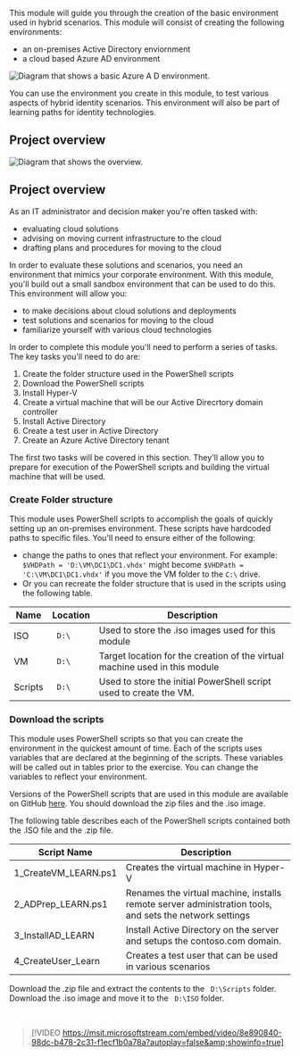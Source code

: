 This module will guide you through the creation of the basic environment used in hybrid scenarios.  This module will consist of creating the following environments:
   - an on-premises Active Directory enviornment
   - a cloud based Azure AD environment

![Diagram that shows a basic Azure A D environment.](/media/prepare-6.png)

You can use the environment you create in this module, to test various aspects of hybrid identity scenarios.  This environment will also be part of learning paths for identity technologies.

## Project overview 

![Diagram that shows the overview.](/media/prepare-3.png)


## Project overview
As an IT administrator and decision maker you're often tasked with:
   - evaluating cloud solutions
   - advising on moving current infrastructure to the cloud
   - drafting plans and procedures for moving to the cloud

In order to evaluate these solutions and scenarios, you need an environment that mimics your corporate environment.  With this module, you'll build out a small sandbox environment that can be used to do this.  This environment will allow you:
   - to make decisions about cloud solutions and deployments
   - test solutions and scenarios for moving to the cloud
   -  familiarize yourself with various cloud technologies

In order to complete this module you'll need to perform a series of tasks.  The key tasks you'll need to do are:

1. Create the folder structure used in the PowerShell scripts
2. Download the PowerShell scripts
3. Install Hyper-V
4. Create a virtual machine that will be our Active Direcrtory domain controller
5. Install Active Directory
6. Create a test user in Active Directory
7. Create an Azure Active Directory tenant

The first two tasks will be covered in this section.  They'll allow you to prepare for execution of the PowerShell scripts and building the virtual machine that will be used.

### Create Folder structure

This module uses PowerShell scripts to accomplish the goals of quickly setting up an on-premises environment.  These scripts have hardcoded paths to specific files.  You'll need to ensure either of the following:
  - change the paths to ones that reflect your environment.  For example:  `$VHDPath = 'D:\VM\DC1\DC1.vhdx'` might become `$VHDPath = 'C:\VM\DC1\DC1.vhdx'` if you move the VM folder to the `C:\` drive.
  - Or you can recreate the folder structure that is used in the scripts using the following table.
   
|Name|Location|Description|
|-----|-----|-----| 
|ISO|` D:\` |Used to store the .iso images used for this module|
|VM|` D:\`|Target location for the creation of the virtual machine used in this module|
|Scripts|` D:\`|Used to store the initial PowerShell script used to create the VM.


### Download the scripts

This module uses PowerShell scripts so that you can create the environment in the quickest amount of time.  Each of the scripts uses variables that are declared at the beginning of the scripts.  These variables will be called out in tables prior to the exercise.  You can change the variables to reflect your environment.

Versions of the PowerShell scripts that are used in this module are available on GitHub [here](https://github.com/billmath/learn-module-basic-ad-azure-ad-scripts).  You should download the zip files and the .iso image.

The following table describes each of the PowerShell scripts contained both the .ISO file and the .zip file.

|Script Name|Description|
|-----|-----|
|1_CreateVM_LEARN.ps1|Creates the virtual machine in Hyper-V|
|2_ADPrep_LEARN.ps1|Renames the virtual machine, installs remote server administration tools, and sets the network settings|
|3_InstallAD_LEARN|Install Active Directory on the server and setups the contoso.com domain.|
|4_CreateUser_Learn|Creates a test user that can be used in various scenarios|

Download the .zip file and extract  the contents to the ` D:\Scripts` folder.  Download the .iso image and move it to the ` D:\ISO` folder.


</br>

> [!VIDEO https://msit.microsoftstream.com/embed/video/8e890840-98dc-b478-2c31-f1ecf1b0a78a?autoplay=false&amp;showinfo=true]

</br>